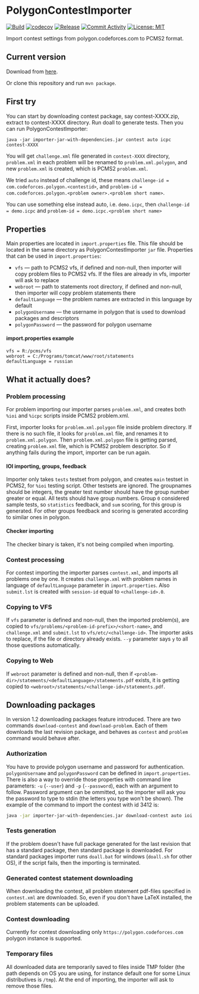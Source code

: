 # PolygonContestImporter

[![Build](https://github.com/ilsaf13/PolygonContestImporter/actions/workflows/CI.yml/badge.svg)](https://github.com/ilsaf13/PolygonContestImporter/actions)
[![codecov](https://codecov.io/gh/ilsaf13/PolygonContestImporter/branch/master/graph/badge.svg)](https://codecov.io/gh/ilsaf13/PolygonContestImporter)
[![Release](https://shields.io/github/v/release/ilsaf13/PolygonContestImporter?display_name=tag)](https://github.com/ilsaf13/PolygonContestImporter/releases/latest)
[![Commit Activity](https://shields.io/github/commit-activity/m/ilsaf13/PolygonContestImporter)](https://github.com/ilsaf13/PolygonContestImporter/commits/master)
[![License: MIT](https://img.shields.io/badge/License-MIT-blue.svg)](https://opensource.org/licenses/MIT)


Import contest settings from polygon.codeforces.com to PCMS2 format.

## Current version

Download from [here](https://github.com/ilsaf13/PolygonContestImporter/releases).

Or clone this repository and run `mvn package`.

## First try
You can start by downloading contest package, say contest-XXXX.zip, extract to contest-XXXX directory.
Run doall to generate tests. Then you can run PolygonContestImporter:

`java -jar importer-jar-with-dependencies.jar contest auto icpc contest-XXXX`

You will get `challenge.xml` file generated in `contest-XXXX` directory, `problem.xml` in each problem will be renamed 
to `problem.xml.polygon`, and new `problem.xml` is created, which is PCMS2 `problem.xml`.

We tried `auto` instead of challenge id, these means `challenge-id = com.codeforces.polygon.<contestid>`, and 
`problem-id = com.codeforces.polygon.<problem owner>.<problem short name>`.

You can use something else instead auto, i.e. `demo.icpc`, then `challenge-id = demo.icpc` and 
`problem-id = demo.icpc.<problem short name>`

## Properties

Main properties are located in `import.properties` file.
This file should be located in the same directory as PolygonContestImporter `jar` file.
Properties that can be used in `import.properties`:
 - `vfs` — path to PCMS2 vfs, if defined and non-null, then importer will copy problem files to PCMS2 vfs.
If the files are already in vfs, importer will ask to replace
 - `webroot` — path to statements root directory, if defined and non-null, then importer will copy problem statements there
 - `defaultLanguage` — the problem names are extracted in this language by default
 - `polygonUsername` — the username in polygon that is used to download packages and descriptors
 - `polygonPassword` — the password for polygon username

#### import.properties example

```
vfs = R:/pcms/vfs
webroot = C:/Programs/tomcat/www/root/statements
defaultLanguage = russian
```

## What it actually does?

### Problem processing

For problem importing our importer parses `problem.xml`, and creates both `%ioi` and `%icpc` scripts inside PCMS2 problem.xml.

First, importer looks for `problem.xml.polygon` file inside problem directory. If there is no such file, it looks for `problem.xml` file, and renames it to `problem.xml.polygon`. Then `problem.xml.polygon` file is getting parsed, creating `problem.xml` file, which is PCMS2 problem descriptor. So if anything fails during the import, importer can be run again.

#### IOI importing, groups, feedback

Importer only takes `tests` testset from polygon, and creates `main` testset in PCMS2, for `%ioi` testing script. Other testsets are ignored. The groupnames should be integers, the greater test number should have the group number greater or equal. All tests should have group numbers. Group `0` considered sample tests, so `statistics` feedback, and `sum` scoring, for this group is generated. For other groups feedback and scoring is generated according to similar ones in polygon.

#### Checker importing

The checker binary is taken, it's not being compiled when importing.

### Contest processing

For contest importing the importer parses `contest.xml`, and imports all problems one by one. It creates `challenge.xml` with problem names in language of `defaultLanguage` parameter in `import.properties`. Also `submit.lst` is created with `session-id` equal to `<challenge-id>.0`. 

### Copying to VFS

If `vfs` parameter is defined and non-null, then the imported problem(s), are copied to `vfs/problems/<problem-id-prefix>/<short-name>`, and `challenge.xml` and `submit.lst` to `vfs/etc/<challenge-id>`. The importer asks to replace, if the file or directory already exists. `--y` parameter says `y` to all those questions automatically.

### Copying to Web

If `webroot` parameter is defined and non-null, then if `<problem-dir>/statements/<defaultLanguage>/statements.pdf` exists, it is getting copied to `<webroot>/statements/<challenge-id>/statements.pdf`.

## Downloading packages

In version 1.2 downloading packages feature introduced. There are two commands `download-contest` and `download-problem`. Each of them downloads the last revision package, and behaves as `contest` and `problem` command would behave after. 

### Authorization

You have to provide polygon username and password for authentication. `polygonUsername` and `polygonPassword` can be defined in `import.properties`. There is also a way to override those properties with command line parameters: `-u` (`--user`) and `-p` (`--password`), each with an argument to follow. Password argument can be ommitted, so the importer will ask you the password to type to stdin (the letters you type won't be shown). The example of the command to import the contest with id 3412 is:

```sh
java -jar importer-jar-with-dependencies.jar download-contest auto ioi 3412 -u ACRush -p
```

### Tests generation

If the problem doesn't have full package generated for the last revision that has a standard package, then standard package is downloaded. For standard packages importer runs `doall.bat` for windows (`doall.sh` for other OS), if the script fails, then the importing is terminated.

### Generated contest statement downloading

When downloading the contest, all problem statement pdf-files specified in `contest.xml` are downloaded. So, even if you don't have LaTeX installed, the problem statements can be uploaded.

### Contest downloading

Currently for contest downloading only `https://polygon.codeforces.com` polygon instance is supported.

### Temporary files

All downloaded data are temporarily saved to files inside TMP folder (the path depends on OS you are using, for instance default one for some Linux distributives is `/tmp`). At the end of importing, the importer will ask to remove those files.
